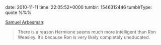 date: 2010-11-11
time: 22:05:52+0000
tumblr: 1546312446
tumblrType: quote
%%%

[Samuel Arbesman](http://arbesman.net/blog/2010/11/07/no-wizard-left-behind/):

> There is a reason Hermione seems much more intelligent than Ron Weasley. It’s because Ron is very likely completely uneducated.

